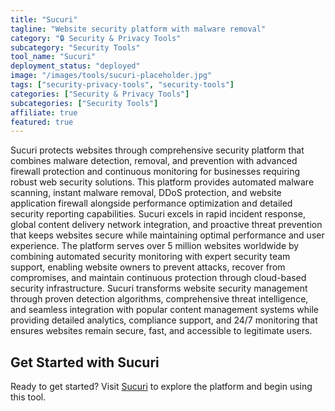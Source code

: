 ```yaml
---
title: "Sucuri"
tagline: "Website security platform with malware removal"
category: "🔒 Security & Privacy Tools"
subcategory: "Security Tools"
tool_name: "Sucuri"
deployment_status: "deployed"
image: "/images/tools/sucuri-placeholder.jpg"
tags: ["security-privacy-tools", "security-tools"]
categories: ["Security & Privacy Tools"]
subcategories: ["Security Tools"]
affiliate: true
featured: true
---
```

Sucuri protects websites through comprehensive security platform that combines malware detection, removal, and prevention with advanced firewall protection and continuous monitoring for businesses requiring robust web security solutions. This platform provides automated malware scanning, instant malware removal, DDoS protection, and website application firewall alongside performance optimization and detailed security reporting capabilities. Sucuri excels in rapid incident response, global content delivery network integration, and proactive threat prevention that keeps websites secure while maintaining optimal performance and user experience. The platform serves over 5 million websites worldwide by combining automated security monitoring with expert security team support, enabling website owners to prevent attacks, recover from compromises, and maintain continuous protection through cloud-based security infrastructure. Sucuri transforms website security management through proven detection algorithms, comprehensive threat intelligence, and seamless integration with popular content management systems while providing detailed analytics, compliance support, and 24/7 monitoring that ensures websites remain secure, fast, and accessible to legitimate users.

## Get Started with Sucuri

Ready to get started? Visit [Sucuri](https://sucuri.net) to explore the platform and begin using this tool.